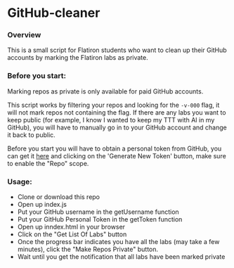 # GitHub-cleaner

### Overview

This is a small script for Flatiron students who want to clean up their GitHub accounts by marking the Flatiron labs as private.

### Before you start:

Marking repos as private is only available for paid GitHub accounts.

This script works by filtering your repos and looking for the `-v-000` flag, it will not mark repos not containing the flag. If there are any labs you want to keep public (for example, I know I wanted to keep my TTT with AI in my GitHub), you will have to manually go in to your GitHub account and change it back to public.

Before you start you will have to obtain a personal token from GitHub, you can get it [here](https://github.com/settings/tokens) and clicking on the 'Generate New Token' button, make sure to enable the "Repo" scope.

### Usage:

+ Clone or download this repo
+ Open up index.js
+ Put your GitHub username in the getUsername function
+ Put your GitHub Personal Token in the getToken function
+ Open up inndex.html in your browser
+ Click on the "Get List Of Labs" button
+ Once the progress bar indicates you have all the labs (may take a few minutes), click the "Make Repos Private" button.
+ Wait until you get the notification that all labs have been marked private
